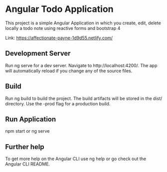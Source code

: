 # Angular Todo Application

This project is a simple Angular Application in which you create, edit, delete locally a todo note using reactive forms and bootstrap 4

Link: https://affectionate-payne-1d9d55.netlify.com/

## Development Server

Run ng serve for a dev server. Navigate to http://localhost:4200/. The app will automatically reload if you change any of the source files.

## Build
Run ng build to build the project. The build artifacts will be stored in the dist/ directory. Use the -prod flag for a production build.

## Run Application

npm start or ng serve

## Further help
To get more help on the Angular CLI use ng help or go check out the Angular CLI README.




